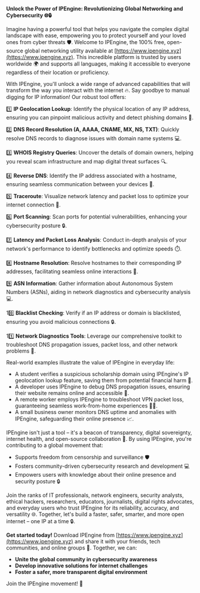 **Unlock the Power of IPEngine: Revolutionizing Global Networking and Cybersecurity 🌐🔒**

Imagine having a powerful tool that helps you navigate the complex digital landscape with ease, empowering you to protect yourself and your loved ones from cyber threats 🛡️. Welcome to IPEngine, the 100% free, open-source global networking utility available at [https://www.ipengine.xyz](https://www.ipengine.xyz). This incredible platform is trusted by users worldwide 🌍 and supports all languages, making it accessible to everyone regardless of their location or proficiency.

With IPEngine, you'll unlock a wide range of advanced capabilities that will transform the way you interact with the internet 🔥. Say goodbye to manual digging for IP information! Our robust tool offers:

1️⃣ **IP Geolocation Lookup**: Identify the physical location of any IP address, ensuring you can pinpoint malicious activity and detect phishing domains 📍.

2️⃣ **DNS Record Resolution (A, AAAA, CNAME, MX, NS, TXT)**: Quickly resolve DNS records to diagnose issues with domain name systems 💻.

3️⃣ **WHOIS Registry Queries**: Uncover the details of domain owners, helping you reveal scam infrastructure and map digital threat surfaces 🔍.

4️⃣ **Reverse DNS**: Identify the IP address associated with a hostname, ensuring seamless communication between your devices 📡.

5️⃣ **Traceroute**: Visualize network latency and packet loss to optimize your internet connection 🚀.

6️⃣ **Port Scanning**: Scan ports for potential vulnerabilities, enhancing your cybersecurity posture 🔒.

7️⃣ **Latency and Packet Loss Analysis**: Conduct in-depth analysis of your network's performance to identify bottlenecks and optimize speeds ⏱️.

8️⃣ **Hostname Resolution**: Resolve hostnames to their corresponding IP addresses, facilitating seamless online interactions 📡.

9️⃣ **ASN Information**: Gather information about Autonomous System Numbers (ASNs), aiding in network diagnostics and cybersecurity analysis 💻.

10️⃣ **Blacklist Checking**: Verify if an IP address or domain is blacklisted, ensuring you avoid malicious connections 🔒.

11️⃣ **Network Diagnostics Tools**: Leverage our comprehensive toolkit to troubleshoot DNS propagation issues, packet loss, and other network problems 📡.

Real-world examples illustrate the value of IPEngine in everyday life:

* A student verifies a suspicious scholarship domain using IPEngine's IP geolocation lookup feature, saving them from potential financial harm 💸.
* A developer uses IPEngine to debug DNS propagation issues, ensuring their website remains online and accessible 🚀.
* A remote worker employs IPEngine to troubleshoot VPN packet loss, guaranteeing seamless work-from-home experiences 👩‍💻.
* A small business owner monitors DNS uptime and anomalies with IPEngine, safeguarding their online presence 📈.

IPEngine isn't just a tool – it's a beacon of transparency, digital sovereignty, internet health, and open-source collaboration 🔌. By using IPEngine, you're contributing to a global movement that:

* Supports freedom from censorship and surveillance 🛡️
* Fosters community-driven cybersecurity research and development 💻
* Empowers users with knowledge about their online presence and security posture 🔒

Join the ranks of IT professionals, network engineers, security analysts, ethical hackers, researchers, educators, journalists, digital rights advocates, and everyday users who trust IPEngine for its reliability, accuracy, and versatility 🌐. Together, let's build a faster, safer, smarter, and more open internet – one IP at a time 🔒.

**Get started today!** Download IPEngine from [https://www.ipengine.xyz](https://www.ipengine.xyz) and share it with your friends, tech communities, and online groups 🤝. Together, we can:

* **Unite the global community in cybersecurity awareness**
* **Develop innovative solutions for internet challenges**
* **Foster a safer, more transparent digital environment**

Join the IPEngine movement! 🔗